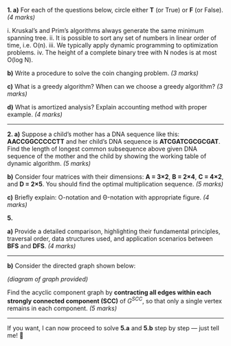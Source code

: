 
**1. a)** For each of the questions below, circle either **T** (or True) or **F** (or False).
*(4 marks)*

i. Kruskal’s and Prim’s algorithms always generate the same minimum spanning tree.
ii. It is possible to sort any set of numbers in linear order of time, i.e. O(n).
iii. We typically apply dynamic programming to optimization problems.
iv. The height of a complete binary tree with N nodes is at most O(log N).

**b)** Write a procedure to solve the coin changing problem.
*(3 marks)*

**c)** What is a greedy algorithm? When can we choose a greedy algorithm?
*(3 marks)*

**d)** What is amortized analysis? Explain accounting method with proper example.
*(4 marks)*

---

**2. a)** Suppose a child’s mother has a DNA sequence like this: **AACCGGCCCCCTT** and her child’s DNA sequence is **ATCGATCGCGCGAT**. Find the length of longest common subsequence above given DNA sequence of the mother and the child by showing the working table of dynamic algorithm.
*(5 marks)*

**b)** Consider four matrices with their dimensions: **A = 3×2**, **B = 2×4**, **C = 4×2**, and **D = 2×5**. You should find the optimal multiplication sequence.
*(5 marks)*

**c)** Briefly explain: O-notation and Θ-notation with appropriate figure.
*(4 marks)*


**5.**

**a)** Provide a detailed comparison, highlighting their fundamental principles, traversal order, data structures used, and application scenarios between **BFS** and **DFS**.
*(4 marks)*

---

**b)** Consider the directed graph shown below:

*(diagram of graph provided)*

Find the acyclic component graph by **contracting all edges within each strongly connected component (SCC)** of $G^{SCC}$, so that only a single vertex remains in each component.
*(5 marks)*

---

If you want, I can now proceed to solve **5.a** and **5.b** step by step — just tell me! 🚀

